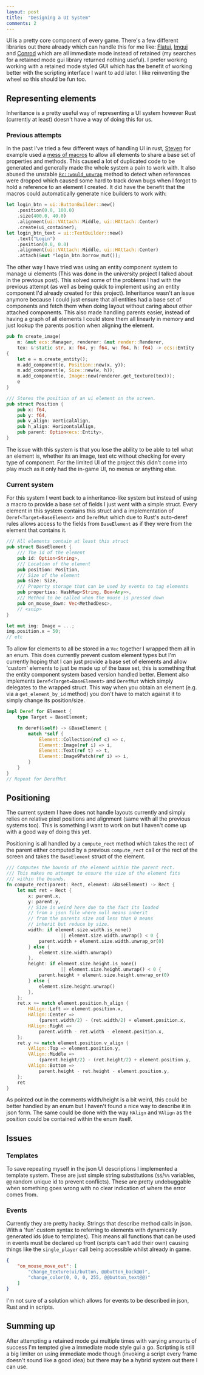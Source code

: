 ```yaml
---
layout: post
title:  "Designing a UI System"
comments: 2
---
```


UI is a pretty core component of every game. There's a few different
libraries out there already which can handle this for me like:
[Flatui][flatui], [Imgui][imgui] and [Conrod][conrod] which are
all immediate mode instead of retained (my searches for a retained
mode gui library returned nothing useful). I prefer working working
with a retained mode styled GUI which has the benefit of working
better with the scripting interface I want to add later. I like
reinventing the wheel so this should be fun too.

## Representing elements

Inheritance is a pretty useful way of representing a UI system however
Rust (currently at least) doesn't have a way of doing this for us.

### Previous attempts

In the past I've tried a few different ways of handling UI in rust,
[Steven][steven] for example used a [mess of macros][steven-ui-macro]
to allow all elements to share a base set of properties and methods.
This caused a lot of duplicated code to be generated and generally
made the whole system a pain to work with. It also abused the unstable
[`Rc::would_unwrap`][would_unwrap] method to detect when references
were dropped which caused some hard to track down bugs when I forgot
to hold a reference to an element I created. It did have the benefit
that the macros could automatically generate nice builders to work
with:

```rust
let login_btn = ui::ButtonBuilder::new()
    .position(0.0, 100.0)
    .size(400.0, 40.0)
    .alignment(ui::VAttach::Middle, ui::HAttach::Center)
    .create(ui_container);
let login_btn_text = ui::TextBuilder::new()
    .text("Login")
    .position(0.0, 0.0)
    .alignment(ui::VAttach::Middle, ui::HAttach::Center)
    .attach(&mut *login_btn.borrow_mut());
```

The other way I have tried was using an entity component system to
manage ui elements (This was done in the university project I talked
about in the previous post). This solved some of the problems I had
with the previous attempt (as well as being quick to implement using
an entity component I'd already created for this project). Inheritance
wasn't an issue anymore because I could just ensure that all entities
had a base set of components and fetch them when doing layout without
caring about other attached components. This also made handling
parents easier, instead of having a graph of all elements I could store
them all linearly in memory and just lookup the parents position when
aligning the element.

```rust
pub fn create_image(
    m: &mut ecs::Manager, renderer: &mut render::Renderer,
    tex: &'static str, x: f64, y: f64, w: f64, h: f64) -> ecs::Entity
{
    let e = m.create_entity();
    m.add_component(e, Position::new(x, y));
    m.add_component(e, Size::new(w, h));
    m.add_component(e, Image::new(renderer.get_texture(tex)));
    e
}

/// Stores the position of an ui element on the screen.
pub struct Position {
    pub x: f64,
    pub y: f64,
    pub v_align: VerticalAlign,
    pub h_align: HorizontalAlign,
    pub parent: Option<ecs::Entity>,
}
```

The issue with this system is that you lose the ability to be able
to tell what an element is, whether its an image, text etc without
checking for every type of component. For the limited UI of the
project this didn't come into play much as it only had the in-game
UI, no menus or anything else.

### Current system

For this system I went back to a inheritance-like system but instead
of using a macro to provide a base set of fields I just went with
a simple struct. Every element in this system contains this struct
and a implementation of `Deref<Target=BaseElement>` and `DerefMut`
which due to Rust's auto-deref rules allows access to the fields
from `BaseElement` as if they were from the element that contains it.

```rust
/// All elements contain at least this struct
pub struct BaseElement {
    /// The id of the element
    pub id: Option<String>,
    /// Location of the element
    pub position: Position,
    /// Size of the element
    pub size: Size,
    /// Property storage that can be used by events to tag elements
    pub properties: HashMap<String, Box<Any>>,
    /// Method to be called when the mouse is pressed down
    pub on_mouse_down: Vec<MethodDesc>,
    // <snip>
}

let mut img: Image = ...;
img.position.x = 50;
// etc
```

To allow for elements to all be stored in a `Vec` together I wrapped
them all in an enum. This does currently prevent custom element types
but I'm currently hoping that I can just provide a base set of elements
and allow 'custom' elements to just be made up of the base set, this is
something that the entity component system based version handled better.
Element also implements `Deref<Target=BaseElement>` and `DerefMut` which
simply delegates to the wrapped struct. This way when you obtain an
element (e.g. via a `get_element_by_id` method) you don't have to match
against it to simply change its position/size.

```rust
impl Deref for Element {
    type Target = BaseElement;

    fn deref(&self) -> &BaseElement {
        match *self {
            Element::Collection(ref c) => c,
            Element::Image(ref i) => i,
            Element::Text(ref t) => t,
            Element::Image9Patch(ref i) => i,
        }
    }
}
// Repeat for DerefMut
```

## Positioning

The current system I have does not handle layouts currently and
simply relies on relative pixel positions and alignment (same
with all the previous systems too). This is something I want
to work on but I haven't come up with a good way of doing this
yet.

Positioning is all handled by a `compute_rect` method which
takes the rect of the parent either computed by a previous
`compute_rect` call or the rect of the screen and takes the
`BaseElement` struct of the element.

```rust
/// Computes the bounds of the element within the parent rect.
/// This makes no attempt to ensure the size of the element fits
/// within the bounds.
fn compute_rect(parent: Rect, element: &BaseElement) -> Rect {
    let mut ret = Rect {
        x: parent.x,
        y: parent.y,
        // Size is weird here due to the fact its loaded
        // from a json file where null means inherit
        // from the parents size and less than 0 means
        // inherit but reduce by size.
        width: if element.size.width.is_none()
                    || element.size.width.unwrap() < 0 {
            parent.width + element.size.width.unwrap_or(0)
        } else {
            element.size.width.unwrap()
        },
        height: if element.size.height.is_none()
                    || element.size.height.unwrap() < 0 {
            parent.height + element.size.height.unwrap_or(0)
        } else {
            element.size.height.unwrap()
        },
    };
    ret.x += match element.position.h_align {
        HAlign::Left => element.position.x,
        HAlign::Center =>
            (parent.width/2) - (ret.width/2) + element.position.x,
        HAlign::Right =>
            parent.width - ret.width - element.position.x,
    };
    ret.y += match element.position.v_align {
        VAlign::Top => element.position.y,
        VAlign::Middle =>
            (parent.height/2) - (ret.height/2) + element.position.y,
        VAlign::Bottom =>
            parent.height - ret.height - element.position.y,
    };
    ret
}
```

As pointed out in the comments width/height is a bit weird, this
could be better handled by an enum but I haven't found a nice
way to describe it in json form. The same could be done with
the way `HAlign` and `VAlign` as the position could be contained
within the enum itself.

## Issues

### Templates

To save repeating myself in the json UI descriptions I implemented a
template system. These are just simple string substitutions (`$$`/`%%`
variables, `@@` random unique id to prevent conflicts). These are pretty
undebuggable when something goes wrong with no clear indication of
where the error comes from.

### Events

Currently they are pretty hacky. Strings that describe method
calls in json. With a 'fun' custom syntax to referring to elements
with dynamically generated ids (due to templates). This means
all functions that can be used in events must be declared up front
(scripts can't add their own) causing things like the `single_player`
call being accessible whilst already in game.

```json
{
    "on_mouse_move_out": [
        "change_texture(ui/button, @@button_back@@)",
        "change_color(0, 0, 0, 255, @@button_text@@)"
    ]
}
```

I'm not sure of a solution which allows for events to be described in
json, Rust and in scripts.

## Summing up

After attempting a retained mode gui multiple times with varying amounts
of success I'm tempted give a immediate mode style gui a go. Scripting
is still a big limiter on using immediate mode though (invoking a script
every frame doesn't sound like a good idea) but there may be a hybrid
system out there I can use.

[flatui]: https://github.com/google/flatui
[imgui]: https://github.com/ocornut/imgui
[conrod]: https://github.com/PistonDevelopers/conrod
[steven]: https://github.com/Thinkofname/steven
[steven-ui-macro]: https://github.com/Thinkofname/steven/blob/5e0c041a711a19a6220821c2a3c2e96f0cbb1833/src/ui/mod.rs#L473
[would_unwrap]: https://doc.rust-lang.org/std/rc/struct.Rc.html#method.would_unwrap
